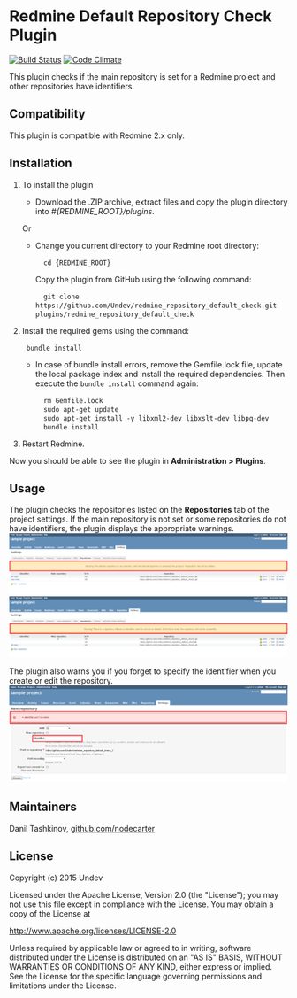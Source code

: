 # Redmine Default Repository Check Plugin

[![Build Status](https://travis-ci.org/Undev/redmine_repository_default_check.png)](https://travis-ci.org/Undev/redmine_repository_default_check)
[![Code Climate](https://codeclimate.com/github/Undev/redmine_repository_default_check.png)](https://codeclimate.com/github/Undev/redmine_repository_default_check)

This plugin checks if the main repository is set for a Redmine project and other repositories have identifiers.

## Compatibility

This plugin is compatible with Redmine 2.x only.

## Installation

1. To install the plugin
    * Download the .ZIP archive, extract files and copy the plugin directory into *#{REDMINE_ROOT}/plugins*.
    
    Or

    * Change you current directory to your Redmine root directory:  

            cd {REDMINE_ROOT}
 
      Copy the plugin from GitHub using the following command:

            git clone https://github.com/Undev/redmine_repository_default_check.git plugins/redmine_repository_default_check

2. Install the required gems using the command:  

        bundle install  

    * In case of bundle install errors, remove the Gemfile.lock file, update the local package index and install the required dependencies. Then execute the `bundle install` command again:  

            rm Gemfile.lock
            sudo apt-get update
            sudo apt-get install -y libxml2-dev libxslt-dev libpq-dev
            bundle install

3. Restart Redmine.

Now you should be able to see the plugin in **Administration > Plugins**.

## Usage

The plugin checks the repositories listed on the **Repositories** tab of the project settings. If the main repository is not set or some repositories do not have identifiers, the plugin displays the appropriate warnings.
![repository check](repository_check_1.PNG)
![repository check](repository_check_2.PNG)

The plugin also warns you if you forget to specify the identifier when you create or edit the repository.
![repository check](repository_check_3.PNG)

## Maintainers

Danil Tashkinov, [github.com/nodecarter](https://github.com/nodecarter)

## License

Copyright (c) 2015 Undev

Licensed under the Apache License, Version 2.0 (the "License");
you may not use this file except in compliance with the License.
You may obtain a copy of the License at

http://www.apache.org/licenses/LICENSE-2.0

Unless required by applicable law or agreed to in writing, software
distributed under the License is distributed on an "AS IS" BASIS,
WITHOUT WARRANTIES OR CONDITIONS OF ANY KIND, either express or implied.
See the License for the specific language governing permissions and
limitations under the License.